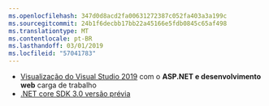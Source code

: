 ```yaml
---
ms.openlocfilehash: 347d0d8acd2fa00631272387c052fa403a3a199c
ms.sourcegitcommit: 24b1f6decbb17bb22a45166e5fdb0845c65af498
ms.translationtype: MT
ms.contentlocale: pt-BR
ms.lasthandoff: 03/01/2019
ms.locfileid: "57041783"
---
```

* [Visualização do Visual Studio 2019](https://visualstudio.microsoft.com/vs/preview/) com o **ASP.NET e desenvolvimento web** carga de trabalho
* [.NET core SDK 3.0 versão prévia](https://dotnet.microsoft.com/download/dotnet-core/3.0)
